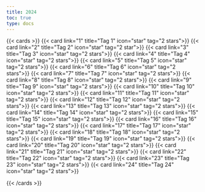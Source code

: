 ```yaml
---
title: 2024
toc: true
type: docs
---
```


{{< cards >}}
{{< card link="1" title="Tag 1" icon="star" tag="2 stars">}}
{{< card link="2" title="Tag 2" icon="star" tag="2 star">}}
{{< card link="3" title="Tag 3" icon="star" tag="2 stars">}}
{{< card link="4" title="Tag 4" icon="star" tag="2 stars">}}
{{< card link="5" title="Tag 5" icon="star" tag="2 stars">}}
{{< card link="6" title="Tag 6" icon="star" tag="2 stars">}}
{{< card link="7" title="Tag 7" icon="star" tag="2 stars">}}
{{< card link="8" title="Tag 8" icon="star" tag="2 stars">}}
{{< card link="9" title="Tag 9" icon="star" tag="2 stars">}}
{{< card link="10" title="Tag 10" icon="star" tag="2 stars">}}
{{< card link="11" title="Tag 11" icon="star" tag="2 stars">}}
{{< card link="12" title="Tag 12" icon="star" tag="2 stars">}}
{{< card link="13" title="Tag 13" icon="star" tag="2 stars">}}
{{< card link="14" title="Tag 14" icon="star" tag="2 stars">}}
{{< card link="15" title="Tag 15" icon="star" tag="2 stars">}}
{{< card link="16" title="Tag 16" icon="star" tag="2 stars">}}
{{< card link="17" title="Tag 17" icon="star" tag="2 stars">}}
{{< card link="18" title="Tag 18" icon="star" tag="2 stars">}}
{{< card link="19" title="Tag 19" icon="star" tag="2 stars">}}
{{< card link="20" title="Tag 20" icon="star" tag="2 stars">}}
{{< card link="21" title="Tag 21" icon="star" tag="2 stars">}}
{{< card link="22" title="Tag 22" icon="star" tag="2 stars">}}
{{< card link="23" title="Tag 23" icon="star" tag="2 stars">}}
{{< card link="24" title="Tag 24" icon="star" tag="2 stars">}}

{{< /cards >}}
